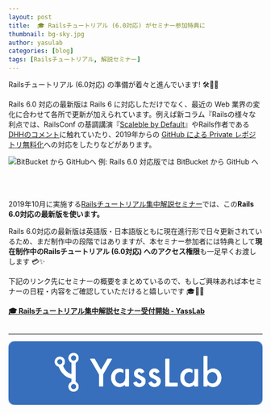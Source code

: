 ```yaml
---
layout: post
title:  🎓 Railsチュートリアル (6.0対応) がセミナー参加特典に
thumbnail: bg-sky.jpg
author: yasulab
categories: [blog]
tags: [Railsチュートリアル, 解説セミナー]
---
```


Railsチュートリアル (6.0対応) の準備が着々と進んでいます! 🛠💨✨

Rails 6.0 対応の最新版は Rails 6 に対応しただけでなく、最近の Web 業界の変化に合わせて各所で更新が加えられています。例えば新コラム『Railsの様々な利点では、RailsConf の基調講演『[Scaleble by Default](https://www.youtube.com/watch?v=8evXWvM4oXM&feature=youtu.be)』やRails作者である[DHHのコメント](https://www.quora.com/What-makes-Rails-a-framework-worth-learning-in-2017)に触れていたり、2019年からの [GitHub による Private レポジトリ無料化](https://blog.github.com/2019-01-07-new-year-new-github/)への対応をしたりなどがあります。

<div class="center" style="padding-bottom: 50px;">
  <img alt="BitBucket から GitHubへ" src="https://i.gyazo.com/880dc2b693fb86c2bfe50a959853019d.png">
  例: Rails 6.0 対応版では BitBucket から GitHub へ
</div>

2019年10月に実施する[Railsチュートリアル集中解説セミナー](https://coedo-dev.doorkeeper.jp/events/97468)では、この**Rails 6.0対応の最新版を使います。**

Rails 6.0対応の最新版は英語版・日本語版ともに現在進行形で日々更新されているため、まだ制作中の段階ではありますが、本セミナー参加者には特典として**現在制作中のRailsチュートリアル (6.0対応) へのアクセス権限**も一足早くお渡しします 💳✨ 

下記のリンク先にセミナーの概要をまとめているので、もしご興味あれば本セミナーの日程・内容をご確認していただけると嬉しいです 🎓🏃💨

<div class="center"><b><a href="https://yasslab.jp/ja/news/railstutorial-seminar-2019-autumn">🎓 Railsチュートリアル集中解説セミナー受付開始 - YassLab</a></b></div>

<br>

-----

[![YassLab Inc.](/img/logos/800x200.png)](/)


